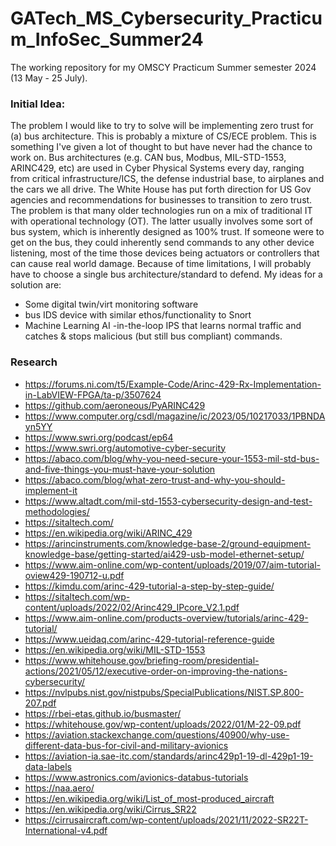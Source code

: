 # GATech_MS_Cybersecurity_Practicum_InfoSec_Summer24
The working repository for my OMSCY Practicum Summer semester 2024 (13 May - 25 July).

### Initial Idea:
The problem I would like to try to solve will be implementing zero trust for (a) bus architecture. This is probably a mixture of CS/ECE problem. This is something I've given a lot of thought to but have never had the chance to work on. Bus architectures (e.g. CAN bus, Modbus, MIL-STD-1553, ARINC429, etc) are used in Cyber Physical Systems every day, ranging from critical infrastructure/ICS, the defense industrial base, to airplanes and the cars we all drive. The White House has put forth direction for US Gov agencies and recommendations for businesses to transition to zero trust. The problem is that many older technologies run on a mix of traditional IT with operational technology (OT). The latter usually involves some sort of bus system, which is inherently designed as 100% trust. If someone were to get on the bus, they could inherently send commands to any other device listening, most of the time those devices being actuators or controllers that can cause real world damage. Because of time limitations, I will probably have to choose a single bus architecture/standard to defend. My ideas for a solution are:

- Some digital twin/virt monitoring software
- bus IDS device with similar ethos/functionality to Snort
- Machine Learning AI -in-the-loop IPS that learns normal traffic and catches & stops malicious (but still bus compliant) commands.

### Research
- https://forums.ni.com/t5/Example-Code/Arinc-429-Rx-Implementation-in-LabVIEW-FPGA/ta-p/3507624
- https://github.com/aeroneous/PyARINC429
- https://www.computer.org/csdl/magazine/ic/2023/05/10217033/1PBNDAyn5YY
- https://www.swri.org/podcast/ep64
- https://www.swri.org/automotive-cyber-security
- https://abaco.com/blog/why-you-need-secure-your-1553-mil-std-bus-and-five-things-you-must-have-your-solution
- https://abaco.com/blog/what-zero-trust-and-why-you-should-implement-it
- https://www.altadt.com/mil-std-1553-cybersecurity-design-and-test-methodologies/
- https://sitaltech.com/
- https://en.wikipedia.org/wiki/ARINC_429
- https://arincinstruments.com/knowledge-base-2/ground-equipment-knowledge-base/getting-started/ai429-usb-model-ethernet-setup/
- https://www.aim-online.com/wp-content/uploads/2019/07/aim-tutorial-oview429-190712-u.pdf
- https://kimdu.com/arinc-429-tutorial-a-step-by-step-guide/
- https://sitaltech.com/wp-content/uploads/2022/02/Arinc429_IPcore_V2.1.pdf
- https://www.aim-online.com/products-overview/tutorials/arinc-429-tutorial/
- https://www.ueidaq.com/arinc-429-tutorial-reference-guide
- https://en.wikipedia.org/wiki/MIL-STD-1553
- https://www.whitehouse.gov/briefing-room/presidential-actions/2021/05/12/executive-order-on-improving-the-nations-cybersecurity/
- https://nvlpubs.nist.gov/nistpubs/SpecialPublications/NIST.SP.800-207.pdf
- https://rbei-etas.github.io/busmaster/
- https://whitehouse.gov/wp-content/uploads/2022/01/M-22-09.pdf
- https://aviation.stackexchange.com/questions/40900/why-use-different-data-bus-for-civil-and-military-avionics
- https://aviation-ia.sae-itc.com/standards/arinc429p1-19-dl-429p1-19-data-labels
- https://www.astronics.com/avionics-databus-tutorials
- https://naa.aero/
- https://en.wikipedia.org/wiki/List_of_most-produced_aircraft
- https://en.wikipedia.org/wiki/Cirrus_SR22
- https://cirrusaircraft.com/wp-content/uploads/2021/11/2022-SR22T-International-v4.pdf
